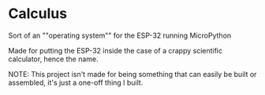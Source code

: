 # Calculus
Sort of an ""operating system"" for the ESP-32 running MicroPython

Made for putting the ESP-32 inside the case of a crappy scientific calculator, hence the name.

NOTE: This project isn't made for being something that can easily be built or assembled, it's just a one-off thing I built.
